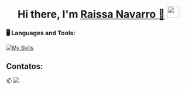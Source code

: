 <p align="center">

<div dsplay="inline-block">


</div>

<h1 align="center">Hi there, I'm <a href="https://www.linkedin.com/in/raissanavarro//" target="_blank">Raissa Navarro 👋</a> <img
src="https://github.com/RaissaNavarro/RaissaNavarro/raw/main/images/Hi.gif" height="32"/></h1>



### 🖥️ Languages and Tools: 

[![My Skills](https://skillicons.dev/icons?i=js,py,django,fastapi,react,spring)](https://skillicons.dev)


## Contatos:

📫 [![](https://skillicons.dev/icons?i=linkedin)](https://www.linkedin.com/in/raissanavarro/) 





<br/>






